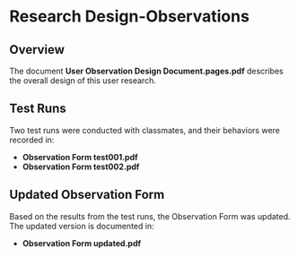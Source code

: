 # Research Design-Observations

## Overview
The document **User Observation Design Document.pages.pdf** describes the overall design of this user research.

## Test Runs
Two test runs were conducted with classmates, and their behaviors were recorded in:
- **Observation Form test001.pdf**
- **Observation Form test002.pdf**

## Updated Observation Form
Based on the results from the test runs, the Observation Form was updated.  
The updated version is documented in:
- **Observation Form updated.pdf**
